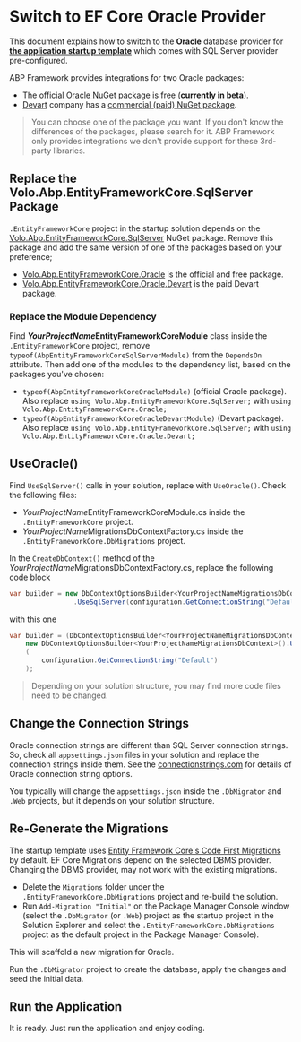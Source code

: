 ﻿# Switch to EF Core Oracle Provider

This document explains how to switch to the **Oracle** database provider for **[the application startup template](Startup-Templates/Application.md)** which comes with SQL Server provider pre-configured.

ABP Framework provides integrations for two Oracle packages:

* The [official Oracle NuGet package](https://www.nuget.org/packages/Oracle.EntityFrameworkCore) is free (**currently in beta**).
* [Devart](https://www.devart.com/) company has a [commercial (paid) NuGet package](https://www.nuget.org/packages/Devart.Data.Oracle.EFCore/).

> You can choose one of the package you want. If you don't know the differences of the packages, please search for it. ABP Framework only provides integrations we don't provide support for these 3rd-party libraries.

## Replace the Volo.Abp.EntityFrameworkCore.SqlServer Package

`.EntityFrameworkCore` project in the startup solution depends on the [Volo.Abp.EntityFrameworkCore.SqlServer](https://www.nuget.org/packages/Volo.Abp.EntityFrameworkCore.SqlServer) NuGet package. Remove this package and add the same version of one of the packages based on your preference;

* [Volo.Abp.EntityFrameworkCore.Oracle](https://www.nuget.org/packages/Volo.Abp.EntityFrameworkCore.Oracle) is the official and free package.
* [Volo.Abp.EntityFrameworkCore.Oracle.Devart](https://www.nuget.org/packages/Volo.Abp.EntityFrameworkCore.Oracle.Devart) is the paid Devart package.

### Replace the Module Dependency

Find ***YourProjectName*EntityFrameworkCoreModule** class inside the `.EntityFrameworkCore` project, remove `typeof(AbpEntityFrameworkCoreSqlServerModule)` from the `DependsOn` attribute. Then add one of the modules to the dependency list, based on the packages you've chosen:

* `typeof(AbpEntityFrameworkCoreOracleModule)` (official Oracle package). Also replace `using Volo.Abp.EntityFrameworkCore.SqlServer;` with `using Volo.Abp.EntityFrameworkCore.Oracle;`
* `typeof(AbpEntityFrameworkCoreOracleDevartModule)` (Devart package). Also replace `using Volo.Abp.EntityFrameworkCore.SqlServer;` with `using Volo.Abp.EntityFrameworkCore.Oracle.Devart;`

## UseOracle()

Find `UseSqlServer()` calls in your solution, replace with `UseOracle()`. Check the following files:

* *YourProjectName*EntityFrameworkCoreModule.cs inside the `.EntityFrameworkCore` project.
* *YourProjectName*MigrationsDbContextFactory.cs inside the `.EntityFrameworkCore.DbMigrations` project.


In the `CreateDbContext()` method of the *YourProjectName*MigrationsDbContextFactory.cs, replace the following code block

```csharp
var builder = new DbContextOptionsBuilder<YourProjectNameMigrationsDbContext>()
                .UseSqlServer(configuration.GetConnectionString("Default"));
```

with this one
```csharp
var builder = (DbContextOptionsBuilder<YourProjectNameMigrationsDbContext>)
	new DbContextOptionsBuilder<YourProjectNameMigrationsDbContext>().UseOracle
	(
		configuration.GetConnectionString("Default")
	);
```

> Depending on your solution structure, you may find more code files need to be changed.

## Change the Connection Strings

Oracle connection strings are different than SQL Server connection strings. So, check all `appsettings.json` files in your solution and replace the connection strings inside them. See the [connectionstrings.com]( https://www.connectionstrings.com/oracle/ ) for details of Oracle connection string options.

You typically will change the `appsettings.json` inside the `.DbMigrator` and `.Web` projects, but it depends on your solution structure.

## Re-Generate the Migrations

The startup template uses [Entity Framework Core's Code First Migrations](https://docs.microsoft.com/en-us/ef/core/managing-schemas/migrations/) by default. 
EF Core Migrations depend on the selected DBMS provider. Changing the DBMS provider, may not work with the existing migrations.

* Delete the `Migrations` folder under the `.EntityFrameworkCore.DbMigrations` project and re-build the solution.
* Run `Add-Migration "Initial"` on the Package Manager Console window (select the `.DbMigrator`  (or `.Web`) project as the startup project in the Solution Explorer and select the `.EntityFrameworkCore.DbMigrations` project as the default project in the Package Manager Console).

This will scaffold a new migration for Oracle.

Run the `.DbMigrator` project to create the database, apply the changes and seed the initial data.

## Run the Application

It is ready. Just run the application and enjoy coding.

